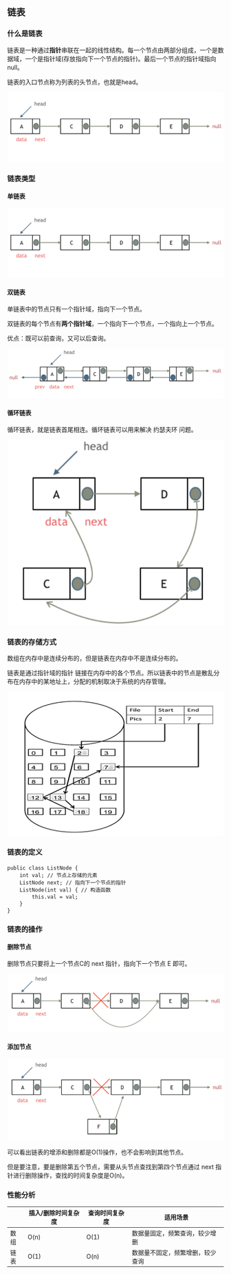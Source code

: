 ## 链表

### 什么是链表

链表是一种通过**指针**串联在一起的线性结构。每一个节点由两部分组成，一个是数据域，一个是指针域(存放指向下一个节点的指针)。最后一个节点的指针域指向null。

链表的入口节点称为列表的头节点，也就是head。

![image-2021070131352e706e67](../../../images/image-2021070131352e706e67.png)

### 链表类型

#### 单链表

![image-2021070131352e706e67](../../../images/image-2021070131352e706e67.png)

#### 双链表

单链表中的节点只有一个指针域，指向下一个节点。

双链表的每个节点有**两个指针域**，一个指向下一个节点，一个指向上一个节点。

优点：既可以前查询，又可以后查询。

![image-202107013535393331](../../../images/image-202107013535393331.png)

#### 循环链表

循环链表，就是链表首尾相连。循环链表可以用来解决 约瑟夫环 问题。

![image-20210701672e6373646e69](../../../images/image-20210701672e6373646e69.png)

### 链表的存储方式

数组在内存中是连续分布的，但是链表在内存中不是连续分布的。

链表是通过指针域的指针 链接在内存中的各个节点。所以链表中的节点是散乱分布在内存中的某地址上，分配的机制取决于系统的内存管理。

![image-2021070168747470733](../../../images/image-2021070168747470733.png)

### 链表的定义

```
public class ListNode {
	int val; // 节点上存储的元素
	ListNode next; // 指向下一个节点的指针
	ListNode(int val) { // 构造函数
		this.val = val;
	}
}
```

### 链表的操作

#### 删除节点

删除节点只要将上一个节点C的 next 指针，指向下一个节点 E 即可。

![image-2021070134312e706e67](../../../images/image-2021070134312e706e67.png)

#### 添加节点

![image-20210701333312e706e67](../../../images/image-20210701333312e706e67.png)

可以看出链表的增添和删除都是O(1)操作，也不会影响到其他节点。

但是要注意，要是删除第五个节点，需要从头节点查找到第四个节点通过 next 指针进行删除操作，查找的时间复杂度是O(n)。

### 性能分析

|      | 插入/删除时间复杂度 | 查询时间复杂度 | 适用场景                         |
| ---- | ------------------- | -------------- | -------------------------------- |
| 数组 | O(n)                | O(1)           | 数据量固定，频繁查询，较少增删   |
| 链表 | O(1)                | O(n)           | 数据量不固定，频繁增删，较少查询 |

